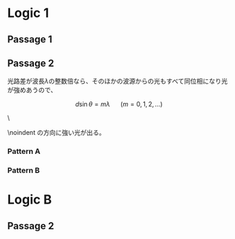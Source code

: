 Logic 1
===
Passage 1
---

Passage 2
---
光路差が波長$\lambda$の整数倍なら、そのほかの波源からの光もすべて同位相になり光が強めあうので、

$$ d \sin \theta = m \lambda\ \ \ \ \ \ (m = 0, 1, 2, ...) $$

\ 

\noindent の方向に強い光が出る。


### Pattern A

### Pattern B

Logic B
===
Passage 2
---
